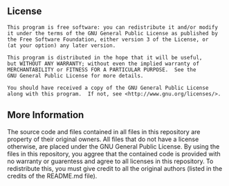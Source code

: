 License
-------
    This program is free software: you can redistribute it and/or modify
    it under the terms of the GNU General Public License as published by
    the Free Software Foundation, either version 3 of the License, or
    (at your option) any later version.

    This program is distributed in the hope that it will be useful,
    but WITHOUT ANY WARRANTY; without even the implied warranty of
    MERCHANTABILITY or FITNESS FOR A PARTICULAR PURPOSE.  See the
    GNU General Public License for more details.

    You should have received a copy of the GNU General Public License
    along with this program.  If not, see <http://www.gnu.org/licenses/>.
    
    
More Information
----------------
The source code and files contained in all files in this repository are property of their original owners. All files that do not have a license otherwise, are placed under the GNU General Public License. By using the files in this repository, you aggree that the contained code is provided with no warranty or guarentess and agree to all licenses in this repository. To redistribute this, you must give credit to all the original authors (listed in the credits of the README.md file).
